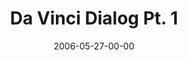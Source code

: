 ---
layout: message
category: message
series: "Da Vinci Dialogues"
title: "Da Vinci Dialog Pt. 1"
date: 2006-05-27-00-00
message_id: 68
audio: "http://s3.amazonaws.com/crossroads-media/media/legacy/mp3/DaVinci_Dialog_Pt_1_05-28-06.mp3"
audio-duration: "45:08"
flag: "N"
---